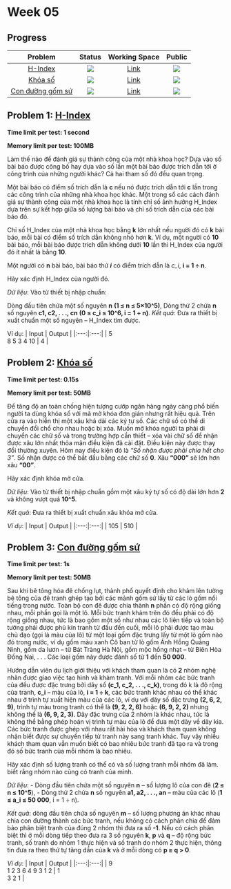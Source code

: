# Week 05

## Progress
| Problem | Status | Working Space | Public |
|:---:|:---:|:--:|:--:|
| [H-Index](https://khmt.uit.edu.vn/wecode/cs112.2021/assignment/3/4) | ![](https://img.shields.io/badge/-Accepted-brightgreen) | [Link](https://colab.research.google.com/drive/1Yn5e372rWt39cpk02J0bMbhojyrWjzQK?authuser=1) | ![](https://img.shields.io/badge/-YES-brightgreen)
| [Khóa số](https://khmt.uit.edu.vn/wecode/cs112.2021/assignment/3/9) | ![](https://img.shields.io/badge/-Accepted-brightgreen) | [Link](https://colab.research.google.com/drive/1Pz62cm3IJ9m0BWYYihOb0hx5bj2GGw6C?usp=sharing)  | ![](https://img.shields.io/badge/-YES-brightgreen) 
| [Con đường gốm sứ](https://khmt.uit.edu.vn/wecode/cs112.2021/assignment/3/17) | ![](https://img.shields.io/badge/-Accepted-brightgreen) | [Link](https://colab.research.google.com/drive/1pVnmd0gz1ssHnvvIiNwCFGLHxg7Gurh2?usp=sharing) | ![](https://img.shields.io/badge/-YES-brightgreen) 

## Problem 1: [H-Index](https://khmt.uit.edu.vn/wecode/cs112.2021/assignment/3/4)
**Time limit per test: 1 second**

**Memory limit per test: 100MB**

Làm thế nào để đánh giá sự thành công của một nhà khoa học?  Dựa vào số bài báo được công bố hay dựa vào số lần một bài báo được trích dẫn tới ở công trình của những người khác? Cả hai tham số đó đều quan trọng.

Một bài báo có điểm số trích dẫn là **c** nếu nó được trích dẫn tới **c** lần trong các công trình của những nhà khoa học khác. Một trong số các cách đánh giá sự thành công của một nhà khoa học là tính chỉ số ảnh hưởng H_Index dựa trên sự kết hợp giữa số lượng bài báo và chỉ số trích dẫn của các bài báo đó.

Chỉ số H_Index của một nhà khoa học bằng **k** lớn nhất nếu người đó có **k** bài báo, mỗi bài có điểm số trích dẫn không nhỏ hơn **k**. Ví dụ, một người có **10** bài báo, mỗi bài báo được trích dẫn không dưới **10** lần thì H_Index của người đó ít nhất là bằng **10**.

Một người có **n** bài báo, bài báo thứ ***i*** có điểm trích dẫn là *c_i*, **i = 1 ÷ n**. 

Hãy xác định H_Index của người đó.

*Dữ liệu*: Vào từ thiết bị nhập chuẩn:

Dòng đầu tiên chứa một số nguyên **n** **(1 ≤ n ≤ 5×10^5)**,
Dòng thứ 2 chứa **n** số nguyên **c1, c2, . . ., cn** **(0 ≤ c_i ≤ 10^6, i = 1 ÷ n)**.
*Kết quả*: Đưa ra thiết bị xuất chuẩn một số nguyên – H_Index tìm được.

Ví dụ:
| Input | Output |
|:---:|:---:|
| 5 <br /> 8 5 3 4 10 | 4 |
## Problem 2: [Khóa số](https://khmt.uit.edu.vn/wecode/cs112.2021/assignment/3/9)
**Time limit per test: 0.15s**

**Memory limit per test: 50MB**

Để tăng độ an toàn chống hiện tượng cướp ngân hàng ngày càng phổ biến người ta dùng khóa số với mã mở khóa đơn giản nhưng rất hiệu quả. Trên cửa ra vào hiển thị một xâu khá dài các ký tự số. Các chữ số có thể di chuyển đổi chổ cho nhau hoặc bị xóa. Muốn mở khóa người ta phải di chuyển các chữ số và trong trường hợp cần thiết – xóa vài chữ số để nhận được xâu lớn nhất thỏa mãn điều kiện đã cài đặt. Điều kiện này được thay đổi thường xuyên. Hôm nay điều kiện đó là *“Số nhận được phải chia hết cho 3”*. Số nhận được có thể bắt đầu bằng các chữ số **0**. Xâu **“000”** sẽ lớn hơn xâu **“00”**.

Hãy xác định khóa mở cửa.

*Dữ liệu*: Vào từ thiết bị nhập chuẩn gồm một xâu ký tự số có độ dài lớn hơn **2** và không vượt quá **10^5**.

*Kết quả*: Đưa ra thiết bị xuất chuẩn xâu khóa mở cửa.

*Ví dụ*:
| Input | Output |
|:---:|:---:|
| 105 | 510 |
## Problem 3: [Con đường gốm sứ](https://khmt.uit.edu.vn/wecode/cs112.2021/assignment/3/17)
**Time limit per test: 1s**

**Memory limit per test: 50MB**

Sau khi bê tông hóa đê chống lụt, thành phố quyết định cho khảm lên tường bê tông của đê tranh ghép tạo bởi các mảnh gốm sứ lấy từ các lò gốm nổi tiếng trong nước. Toàn bộ con đê được chia thành **n** phần có độ rộng giống nhau, mỗi phần gọi là một lô. Mỗi bức tranh khảm trên đó đều phải có độ rộng giống nhau, tức là bao gồm một số như nhau các lô liên tiếp và toàn bộ tường phải được phủ kín tranh từ đầu đến cuối, mỗi lô phải được tạo màu chủ đạo (gọi là màu của lô) từ một loại gốm đặc trưng lấy từ một lò gốm nào đó trong nước, ví dụ gốm màu xanh Cô ban từ lò gốm Ánh Hồng Quảng Ninh, gốm da lươn – từ Bát Tràng Hà Nội, gốm mộc hồng nhạt – từ Biên Hòa Đồng Nai, . . . Các loại gốm này được đánh số từ **1** đến **50 000**.

Hướng dẫn viên du lịch giới thiệu với khách tham quan là có **2** nhóm nghệ nhân được giao việc tạo hình và khảm tranh. Với mỗi nhóm các bức tranh của đều được đặc trưng bởi dãy số **(c_1, c_2, . . ., c_k)**, trong đó k là độ rộng của tranh, **c_i** – màu của lô, **i = 1 ÷ k**, các bức tranh khác nhau có thể khác nhau ở trình tự xuất hiện màu của các lô, ví dụ với dãy số đặc trưng **(2, 6, 2, 9)**, trình tự màu trong tranh có thể là **(9, 2, 2, 6)** hoặc **(6, 9, 2, 2)** nhưng không thể là **(6, 9, 2, 3)**. Dãy đặc trưng của 2 nhóm là khác nhau, tức là không thể bằng phép hoán vị trình tự màu của lô để đưa một dãy về dãy kia. Các bức tranh được ghép với nhau rất hài hòa và khách tham quan không nhận biết được sự chuyển tiếp từ tranh này sang tranh khác. Tuy vậy nhiều khách tham quan vẫn muốn biết có bao nhiêu bức tranh đã tạo ra và trong đó số bức tranh của mỗi nhóm là bao nhiêu.

Hãy xác định số lượng tranh có thể có và số lượng tranh mỗi nhóm đã làm. biết rằng nhóm nào cũng có tranh của mình.

*Dữ liệu*:
    - Dòng đầu tiên chứa một số nguyên **n** – số lượng lô của con đê (**2 ≤ n ≤ 10^5**),
    - Dòng thứ 2 chứa **n** số nguyên **a1, a2, . . ., an** – màu của các lô (**1 ≤ a_i ≤ 50 000**, i = 1 ÷ n).

*Kết quả*: dòng đầu tiên chứa số nguyên **m** – số lượng phương án khác nhau chia con đường thành các bức tranh, nếu không có cách phân chia để đảm bảo phân biệt tranh của đúng 2 nhóm thì đưa ra số **-1**. Nếu có cách phân biệt thì ở mỗi dòng tiếp theo đưa ra 3 số nguyên **k**, **p** và **q** – độ rộng bức tranh, số tranh do nhóm 1 thực hiện và số tranh do nhóm 2 thực hiện, thông tin đưa ra theo thứ tự tăng dần của **k** và ở mỗi dòng có **p ≥ q > 0**.

*Ví dụ*:
| Input | Output | 
|:---:|:---:|
| 9 <br /> 1 2 3 6 4 9 3 1 2 | 1 <br />3 2 1 |
